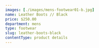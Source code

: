 ```yaml
---
images: [./images/mens-footwear01-b.jpg]
name: Leather Boots // Black
price: $250.00
department: mens
type: footwear
slug: leather-boots-black
contentType: product details
---
```

